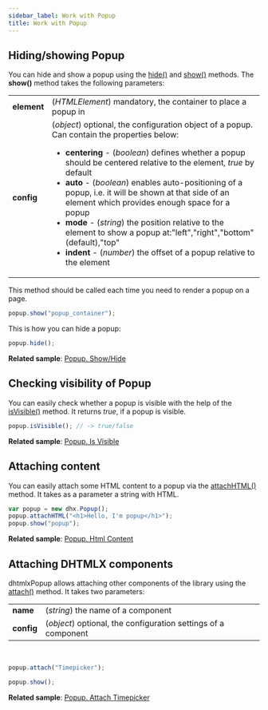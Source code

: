 ```yaml
---
sidebar_label: Work with Popup
title: Work with Popup
---          
```




Hiding/showing Popup
-------------

You can hide and show a popup using the [hide()](popup/api/popup_hide_method.md) and [show()](popup/api/popup_show_method.md) methods. The **show()** method takes the following parameters:

<table>
	<tbody>
        <tr>
			<td><b>element</b></td>
			<td>(<i>HTMLElement</i>) mandatory, the container to place a popup in</td>
		</tr>
        <tr>
			<td><b>config</b></td>
			<td>(<i>object</i>) optional, the configuration object of a popup. Can contain the properties below:
            <ul>
                <li><b>centering</b> - (<i>boolean</i>) defines whether a popup should be centered relative to the element, <i>true</i> by default</li>
                <li><b>auto</b> - (<i>boolean</i>) enables auto-positioning of a popup, i.e. it will be shown at that side of an element which provides enough space for a popup</li>
                <li><b>mode</b> - (<i>string</i>) the position relative to the element to show a popup at:"left","right","bottom" (default),"top"</li>
                <li><b>indent</b> - (<i>number</i>) the offset of a popup relative to the element</li>
            </ul></td>
		</tr>
    </tbody>
</table> 

This method should be called each time you need to render a popup on a page.
    
~~~js
popup.show("popup_container");
~~~

This is how you can hide a popup:

~~~js
popup.hide();
~~~

**Related sample**: [Popup. Show/Hide](https://snippet.dhtmlx.com/aqzy536h)

Checking visibility of Popup
--------------

You can easily check whether a popup is visible with the help of the [isVisible()](popup/api/popup_isvisible_method.md) method. It returns *true*, if a popup is visible.

~~~js
popup.isVisible(); // -> true/false
~~~

**Related sample**: [Popup. Is Visible](https://snippet.dhtmlx.com/f614sdm3)

Attaching content
------------

You can easily attach some HTML content to a popup via the [attachHTML()](popup/api/popup_attachhtml_method.md) method. It takes as a parameter a string with HTML.

~~~js
var popup = new dhx.Popup();
popup.attachHTML("<h1>Hello, I'm popup</h1>");
popup.show("popup");
~~~

**Related sample**: [Popup. Html Content](https://snippet.dhtmlx.com/ajv5qqxq)

Attaching DHTMLX components
--------------

dhtmlxPopup allows attaching other components of the library using the [attach()](popup/api/popup_attach_method.md) method. It takes two parameters:

<table>
	<tbody>
        <tr>
			<td><b>name</b></td>
			<td>(<i>string</i>) the name of a component</td>
		</tr>
        <tr>
			<td><b>config</b></td>
			<td>(<i>object</i>) optional, the configuration settings of a component</td>
		</tr>
    </tbody>
</table>
<br/>

~~~js
popup.attach("Timepicker"); 

popup.show();
~~~

**Related sample**: [Popup. Attach Timepicker](https://snippet.dhtmlx.com/7x6hlbqx)


